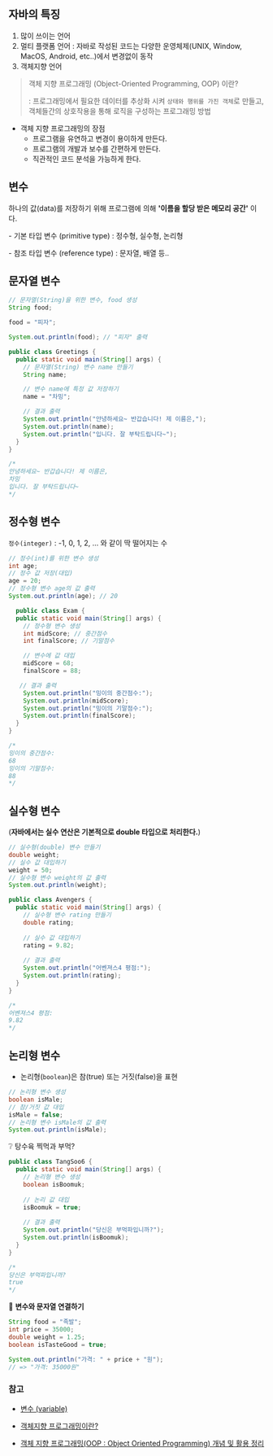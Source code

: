 ## 자바의 특징

1. 많이 쓰이는 언어
2. 멀티 플랫폼 언어 : 자바로 작성된 코드는 다양한 운영체제(UNIX, Window, MacOS, Android, etc..)에서 변경없이 동작
3. 객체지향 언어

> 객체 지향 프로그래밍 (Object-Oriented Programming, OOP) 이란?
>
> :  프로그래밍에서 필요한 데이터를 추상화 시켜 `상태와 행위를 가진 객체`로 만들고, 객체들간의 상호작용을 통해 로직을 구성하는 프로그래밍 방법

- 객체 지향 프로그래밍의 장점
  - 프로그램을 유연하고 변경이 용이하게 만든다.
  - 프로그램의 개발과 보수를 간편하게 만든다.
  - 직관적인 코드 분석을 가능하게 한다.



## 변수

하나의 값(data)를 저장하기 위해 프로그램에 의해 **'이름을 할당 받은 메모리 공간'** 이다.



\- 기본 타입 변수 (primitive type) : 정수형, 실수형, 논리형

\- 참조 타입 변수 (reference type) : 문자열, 배열 등..



## 문자열 변수

```java
// 문자열(String)을 위한 변수, food 생성
String food;

food = "피자";

System.out.println(food); // "피자" 출력
```

```java
public class Greetings {
  public static void main(String[] args) {
    // 문자열(String) 변수 name 만들기
    String name;

    // 변수 name에 특정 값 저장하기
    name = "차밍";

    // 결과 출력
    System.out.println("안녕하세요~ 반갑습니다! 제 이름은,");
    System.out.println(name);
    System.out.println("입니다. 잘 부탁드립니다~");
  }
}

/* 
안녕하세요~ 반갑습니다! 제 이름은,
차밍
입니다. 잘 부탁드립니다~
*/
```



## 정수형 변수

`정수(integer)` : -1, 0, 1, 2, … 와 같이 딱 떨어지는 수 

```java
// 정수(int)를 위한 변수 생성
int age;
// 정수 값 저장(대입)
age = 20;
// 정수형 변수 age의 값 출력
System.out.println(age); // 20
```

```java
  public class Exam {
  public static void main(String[] args) {
    // 정수형 변수 생성
    int midScore; // 중간점수
    int finalScore; // 기말점수

    // 변수에 값 대입
    midScore = 68;
    finalScore = 88;

   // 결과 출력
    System.out.println("밍이의 중간점수:");
    System.out.println(midScore);
    System.out.println("밍이의 기말점수:");
    System.out.println(finalScore);
  }
}

/*
밍이의 중간점수:
68
밍이의 기말점수:
88
*/
```



## 실수형 변수

(**자바에서는 실수 연산은 기본적으로 double 타입으로 처리한다.**)

```java
// 실수형(double) 변수 만들기
double weight;
// 실수 값 대입하기
weight = 50;
// 실수형 변수 weight의 값 출력
System.out.println(weight);
```



```java
public class Avengers {
  public static void main(String[] args) {
    // 실수형 변수 rating 만들기
    double rating;
    
    // 실수 값 대입하기
    rating = 9.82;
    
    // 결과 출력
    System.out.println("어벤져스4 평점:");
    System.out.println(rating);
  }
}

/*
어벤져스4 평점:
9.82
*/	
```



## 논리형 변수

- 논리형(`boolean`)은 참(true) 또는 거짓(false)을 표현

```java
// 논리형 변수 생성
boolean isMale;
// 참/거짓 값 대입
isMale = false;
// 논리형 변수 isMale의 값 출력
System.out.println(isMale);
```



❔ 탕수육 찍먹과 부먹?

```java
public class TangSoo6 {
  public static void main(String[] args) {
    // 논리형 변수 생성
    boolean isBoomuk;
    
    // 논리 값 대입
    isBoomuk = true;
    
    // 결과 출력
    System.out.println("당신은 부먹파입니까?");
    System.out.println(isBoomuk);
  }
}

/*
당신은 부먹파입니까?
true
*/
```



📢 **변수와 문자열 연결하기**

```java
String food = "족발";
int price = 35000;
double weight = 1.25;
boolean isTasteGood = true;

System.out.println("가격: " + price + "원");
// => "가격: 35000원"
```



### 참고

- [변수 (variable)](https://wikidocs.net/81370)

- [객체지향 프로그래밍이란?](https://jongminfire.dev/%EA%B0%9D%EC%B2%B4%EC%A7%80%ED%96%A5-%ED%94%84%EB%A1%9C%EA%B7%B8%EB%9E%98%EB%B0%8D%EC%9D%B4%EB%9E%80)
- [객체 지향 프로그래밍(OOP : Object Oriented Programming) 개념 및 활용 정리](https://medium.com/cyranocoding/%EA%B0%9D%EC%B2%B4-%EC%A7%80%ED%96%A5-%ED%94%84%EB%A1%9C%EA%B7%B8%EB%9E%98%EB%B0%8D-oop-object-oriented-programming-%EA%B0%9C%EB%85%90-%EB%B0%8F-%ED%99%9C%EC%9A%A9-%EC%A0%95%EB%A6%AC-bd4bc22e4c0b)